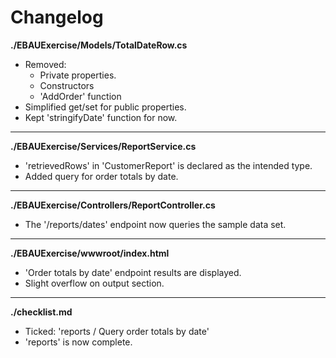 # Changelog

**./EBAUExercise/Models/TotalDateRow.cs**
* Removed:
	* Private properties.
	* Constructors
	* 'AddOrder' function
* Simplified get/set for public properties.
* Kept 'stringifyDate' function for now.

---

**./EBAUExercise/Services/ReportService.cs**
* 'retrievedRows' in 'CustomerReport' is declared as the intended type.
* Added query for order totals by date.

---

**./EBAUExercise/Controllers/ReportController.cs**
* The '/reports/dates' endpoint now queries the sample data set.

---

**./EBAUExercise/wwwroot/index.html**
* 'Order totals by date' endpoint results are displayed.
* Slight overflow on output section.

---

**./checklist.md**
* Ticked: 'reports / Query order totals by date'
* 'reports' is now complete.
